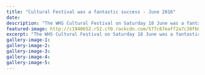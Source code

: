 ```yaml
---
title: "Cultural Festival was a fantastic success - June 2016"
date: 
description: "The WHS Cultural Festival on Saturday 18 June was a fantastic success with many international munchies being a real hit, not to mention the fabulous entertainment that rocked the hall all night..."
featured-image: http://c1940652.r52.cf0.rackcdn.com/577c67eaff2a7c38fb00062e/Photo-for-website-2016.jpg
excerpt: "The WHS Cultural Festival on Saturday 18 June was a fantastic success with many international munchies being a real hit, not to mention the fabulous entertainment that rocked the hall all night."
gallery-image-1: 
gallery-image-2: 
gallery-image-3: 
gallery-image-4: 
gallery-image-5: 
---
```

